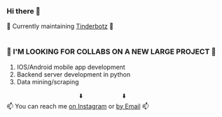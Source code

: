 ### Hi there 👋

🔭 Currently maintaining [Tinderbotz](https://github.com/frederikme/TinderBotz) 🔭</br>
</br>
### 👯 I'M LOOKING FOR COLLABS ON A NEW LARGE PROJECT 👯
1. IOS/Android mobile app development
2. Backend server development in python
3. Data mining/scraping

&nbsp;&nbsp;&nbsp;&nbsp;&nbsp;&nbsp;&nbsp;&nbsp;&nbsp;&nbsp;&nbsp;&nbsp;&nbsp;&nbsp;&nbsp;&nbsp;&nbsp;&nbsp;&nbsp;&nbsp;&nbsp;&nbsp;&nbsp;&nbsp;&nbsp;&nbsp;&nbsp;&nbsp;&nbsp;&nbsp;&nbsp;&nbsp;&nbsp;&nbsp;&nbsp;&nbsp;&nbsp;&nbsp;&nbsp;&nbsp;&nbsp;&nbsp;⬇️ &nbsp;&nbsp;&nbsp;&nbsp;&nbsp;&nbsp;&nbsp;&nbsp;&nbsp;&nbsp;&nbsp;&nbsp;&nbsp;&nbsp;&nbsp;&nbsp;&nbsp;&nbsp;&nbsp;&nbsp;&nbsp;&nbsp;⬇️</br>
📫 You can reach me [on Instagram](https://www.instagram.com/teeti.fm/) or [by Email](mailto:frederik.mees@gmail.com) 📫</br>
